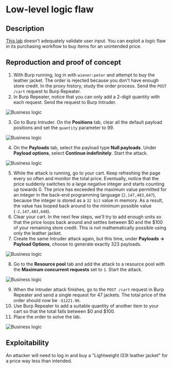 # Low-level logic flaw

## Description

[This lab](https://portswigger.net/web-security/logic-flaws/examples/lab-logic-flaws-low-level) doesn't adequately validate user input. You can exploit a logic flaw in its purchasing workflow to buy items for an unintended price.

## Reproduction and proof of concept

1. With Burp running, log in with `wiener:peter` and attempt to buy the leather jacket. The order is rejected because you don't have enough store credit. In the proxy history, study the order process. Send the `POST /cart` request to Burp Repeater.
2. In Burp Repeater, notice that you can only add a 2-digit quantity with each request. Send the request to Burp Intruder.

![Business logic](/_static/images/business7.png)

3. Go to Burp Intruder. On the **Positions** tab, clear all the default payload positions and set the `quantity` parameter to 99.

![Business logic](/_static/images/business8.png)

4. On the **Payloads** tab, select the payload type **Null payloads**. Under **Payload options**, select **Continue indefinitely**. Start the attack.

![Business logic](/_static/images/business9.png)

5. While the attack is running, go to your cart. Keep refreshing the page every so often and monitor the total price. Eventually, notice that the price suddenly switches to a large negative integer and starts counting up towards 0. The price has exceeded the maximum value permitted for an integer in the back-end programming language (`2,147,483,647`), because the integer is stored as a `32 bit` value in memory. As a result, the value has looped back around to the minimum possible value (`-2,147,483,648`).
6. Clear your cart. In the next few steps, we'll try to add enough units so that the price loops back around and settles between $0 and the $100 of your remaining store credit. This is not mathematically possible using only the leather jacket.
7. Create the same Intruder attack again, but this time, under **Payloads -> Payload Options**, choose to generate exactly 323 payloads.

![Business logic](/_static/images/business10.png)

8. Go to the **Resource pool** tab and add the attack to a resource pool with the **Maximum concurrent requests** set to `1`. Start the attack.

![Business logic](/_static/images/business11.png)

9. When the Intruder attack finishes, go to the `POST /cart` request in Burp Repeater and send a single request for 47 jackets. The total price of the order should now be ``-$1221.96``.
10. Use Burp Repeater to add a suitable quantity of another item to your cart so that the total falls between $0 and $100.
11. Place the order to solve the lab.

![Business logic](/_static/images/business12.png)

## Exploitability

An attacker will need to log in and buy a "Lightweight l33t leather jacket" for a price way less than intended.
